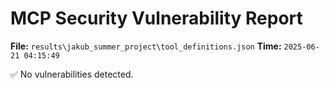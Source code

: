 # MCP Security Vulnerability Report
**File:** `results\jakub_summer_project\tool_definitions.json`
**Time:** `2025-06-21 04:15:49`

✅ No vulnerabilities detected.